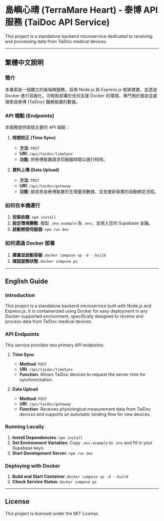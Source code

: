 # 島嶼心晴 (TerraMare Heart) - 泰博 API 服務 (TaiDoc API Service)

This project is a standalone backend microservice dedicated to receiving and processing data from TaiDoc medical devices.

---

## 繁體中文說明

### 簡介
本專案是一個獨立的後端微服務，採用 Node.js 與 Express.js 框架建置，並透過 Docker 進行容器化，可輕鬆部署於任何支援 Docker 的環境，專門用於接收並處理來自泰博 (TaiDoc) 醫療裝置的數據。

### API 端點 (Endpoints)
本服務提供兩個主要的 API 端點：

1.  **時間校正 (Time Sync)**
    * **方法**: `POST`
    * **URI**: `/api/taidoc/timeSync`
    * **功能**: 供泰博裝置請求伺服器時間以進行校時。

2.  **資料上傳 (Data Upload)**
    * **方法**: `POST`
    * **URI**: `/api/taidoc/gateway`
    * **功能**: 接收來自泰博裝置的生理量測數據，並支援新裝置的自動綁定流程。

### 如何在本機運行
1.  **安裝依賴**: `npm install`
2.  **設定環境變數**: 複製 `.env.example` 為 `.env`，並填入您的 Supabase 金鑰。
3.  **啟動開發伺服器**: `npm run dev`

### 如何透過 Docker 部署
1.  **建置並啟動容器**: `docker compose up -d --build`
2.  **確認服務狀態**: `docker compose ps`

---

## English Guide

### Introduction
This project is a standalone backend microservice built with Node.js and Express.js. It is containerized using Docker for easy deployment in any Docker-supported environment, specifically designed to receive and process data from TaiDoc medical devices.

### API Endpoints
This service provides two primary API endpoints:

1.  **Time Sync**
    * **Method**: `POST`
    * **URI**: `/api/taidoc/timeSync`
    * **Function**: Allows TaiDoc devices to request the server time for synchronization.

2.  **Data Upload**
    * **Method**: `POST`
    * **URI**: `/api/taidoc/gateway`
    * **Function**: Receives physiological measurement data from TaiDoc devices and supports an automatic binding flow for new devices.

### Running Locally
1.  **Install Dependencies**: `npm install`
2.  **Set Environment Variables**: Copy `.env.example` to `.env` and fill in your Supabase keys.
3.  **Start Development Server**: `npm run dev`

### Deploying with Docker
1.  **Build and Start Container**: `docker compose up -d --build`
2.  **Check Service Status**: `docker compose ps`

---

## License
This project is licensed under the MIT License. 